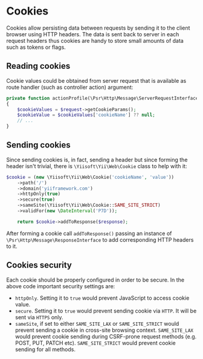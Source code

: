 # Cookies

Cookies allow persisting data between requests by sending it to the client browser using HTTP headers.
The data is sent back to server in each request headers thus cookies are handy to store small amounts of data
such as tokens or flags.

## Reading cookies

Cookie values could be obtained from server request that is available as route handler (such as controller action) argument:

```php
private function actionProfile(\Psr\Http\Message\ServerRequestInterface $request)
{
    $cookieValues = $request->getCookieParams();
    $cookieValue = $cookieValues['cookieName'] ?? null;
    // ...
}
```

## Sending cookies

Since sending cookies is, in fact, sending a header but since forming the header isn't trivial, there is `\Yiisoft\Yii\Web\Cookie` class
to help with it:

```php
$cookie = (new \Yiisoft\Yii\Web\Cookie('cookieName', 'value'))
    ->path('/')
    ->domain('yiiframework.com')
    ->httpOnly(true)
    ->secure(true)
    ->sameSite(\Yiisoft\Yii\Web\Cookie::SAME_SITE_STRICT)
    ->validFor(new \DateInterval('P7D'));

    return $cookie->addToResponse($response);
```

After forming a cookie call `addToResponse()` passing an instance of `\Psr\Http\Message\ResponseInterface` to add
corresponding HTTP headers to it.

## Cookies security

Each cookie should be properly configured in order to be secure. In the above code important security settings are:

- `httpOnly`. Setting it to `true` would prevent JavaScript to access cookie value.
- `secure`. Setting it to `true` would prevent sending cookie via `HTTP`. It will be sent via `HTTPS` only.
- `sameSite`, if set to either `SAME_SITE_LAX` or `SAME_SITE_STRICT` would prevent sending a cookie in cross-site
  browsing context. `SAME_SITE_LAX` would prevent cookie sending during CSRF-prone request methods (e.g. POST, PUT,
  PATCH etc). `SAME_SITE_STRICT` would prevent cookie sending for all methods.
